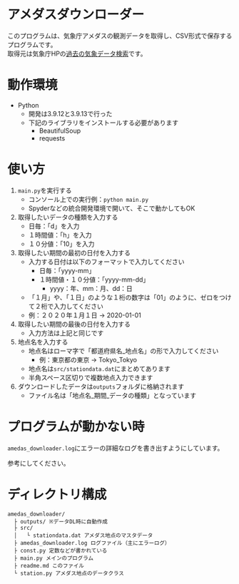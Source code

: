 # アメダスダウンローダー
このプログラムは、気象庁アメダスの観測データを取得し、CSV形式で保存するプログラムです。  
取得元は気象庁HPの[過去の気象データ検索](https://www.data.jma.go.jp/stats/etrn/index.php)です。

# 動作環境
- Python
  - 開発は3.9.12と3.9.13で行った
  - 下記のライブラリをインストールする必要があります
    - BeautifulSoup
    - requests

# 使い方
1. ```main.py```を実行する
   - コンソール上での実行例：```python main.py```
   - Spyderなどの統合開発環境で開いて、そこで動かしてもOK
2. 取得したいデータの種類を入力する
   - 日毎：「d」を入力
   - １時間値：「h」を入力
   - １０分値：「10」を入力
3. 取得したい期間の最初の日付を入力する
   - 入力する日付は以下のフォーマットで入力してください
     - 日毎：「yyyy-mm」
     - １時間値・１０分値：「yyyy-mm-dd」
       - yyyy：年、mm：月、dd：日
   - 「１月」や、「１日」のような１桁の数字は「01」のように、ゼロをつけて２桁で入力してください
   - 例：２０２０年１月１日 -> 2020-01-01
4. 取得したい期間の最後の日付を入力する
   - 入力方法は上記と同じです
5. 地点名を入力する
   - 地点名はローマ字で「都道府県名_地点名」の形で入力してください
     - 例：東京都の東京 -> Tokyo_Tokyo
   - 地点名は```src/stationdata.dat```にまとめてあります
   - 半角スペース区切りで複数地点入力できます
6. ダウンロードしたデータは```outputs```フォルダに格納されます
   - ファイル名は「地点名_期間_データの種類」となっています

# プログラムが動かない時
```amedas_downloader.log```にエラーの詳細なログを書き出すようにしています。

参考にしてください。

# ディレクトリ構成
```
amedas_downloader/
  ├ outputs/ ※データDL時に自動作成
  ├ src/
  │   └ stationdata.dat アメダス地点のマスタデータ
  ├ amedas_downloader.log ログファイル（主にエラーログ）
  ├ const.py 定数などが書かれている
  ├ main.py メインのプログラム
  ├ readme.md このファイル
  └ station.py アメダス地点のデータクラス
```